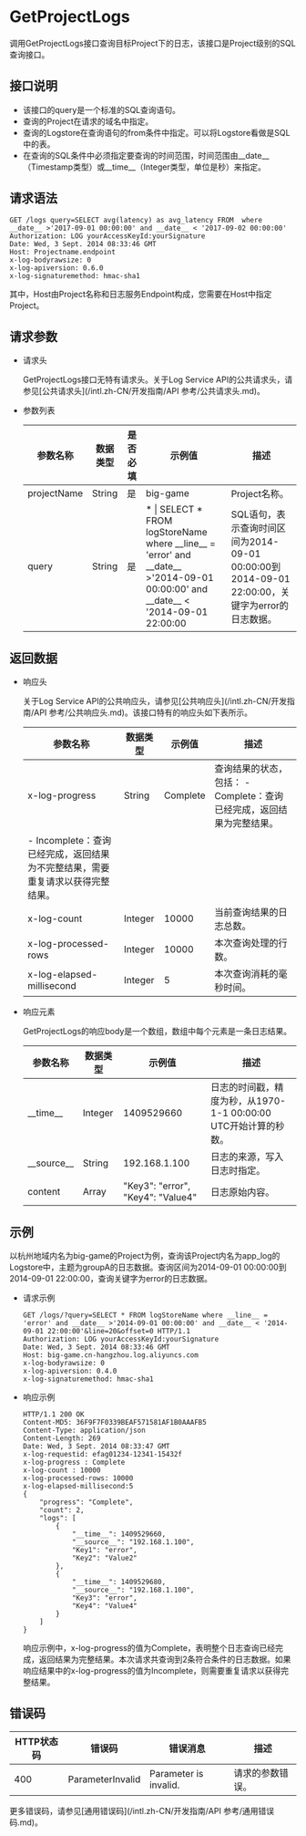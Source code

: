 # GetProjectLogs

调用GetProjectLogs接口查询目标Project下的日志，该接口是Project级别的SQL查询接口。

## 接口说明

-   该接口的query是一个标准的SQL查询语句。
-   查询的Project在请求的域名中指定。
-   查询的Logstore在查询语句的from条件中指定。可以将Logstore看做是SQL中的表。
-   在查询的SQL条件中必须指定要查询的时间范围，时间范围由\_\_date\_\_（Timestamp类型）或\_\_time\_\_（Integer类型，单位是秒）来指定。

## 请求语法

```
GET /logs query=SELECT avg(latency) as avg_latency FROM  where __date__ >'2017-09-01 00:00:00' and __date__ < '2017-09-02 00:00:00'
Authorization: LOG yourAccessKeyId:yourSignature
Date: Wed, 3 Sept. 2014 08:33:46 GMT
Host: Projectname.endpoint
x-log-bodyrawsize: 0
x-log-apiversion: 0.6.0
x-log-signaturemethod: hmac-sha1
```

其中，Host由Project名称和日志服务Endpoint构成，您需要在Host中指定Project。

## 请求参数

-   请求头

    GetProjectLogs接口无特有请求头。关于Log Service API的公共请求头，请参见[公共请求头](/intl.zh-CN/开发指南/API 参考/公共请求头.md)。

-   参数列表

    |参数名称|数据类型|是否必填|示例值|描述|
    |----|----|----|---|--|
    |projectName|String|是|big-game|Project名称。|
    |query|String|是|\* \| SELECT \* FROM logStoreName where \_\_line\_\_ = 'error' and \_\_date\_\_ \>'2014-09-01 00:00:00' and \_\_date\_\_ < '2014-09-01 22:00:00|SQL语句，表示查询时间区间为2014-09-01 00:00:00到2014-09-01 22:00:00，关键字为error的日志数据。|


## 返回数据

-   响应头

    关于Log Service API的公共响应头，请参见[公共响应头](/intl.zh-CN/开发指南/API 参考/公共响应头.md)。该接口特有的响应头如下表所示。

    |参数名称|数据类型|示例值|描述|
    |----|----|---|--|
    |x-log-progress|String|Complete|查询结果的状态，包括：    -   Complete：查询已经完成，返回结果为完整结果。
    -   Incomplete：查询已经完成，返回结果为不完整结果，需要重复请求以获得完整结果。 |
    |x-log-count|Integer|10000|当前查询结果的日志总数。|
    |x-log-processed-rows|Integer|10000|本次查询处理的行数。|
    |x-log-elapsed-millisecond|Integer|5|本次查询消耗的毫秒时间。|

-   响应元素

    GetProjectLogs的响应body是一个数组，数组中每个元素是一条日志结果。

    |参数名称|数据类型|示例值|描述|
    |----|----|---|--|
    |\_\_time\_\_|Integer|1409529660|日志的时间戳，精度为秒，从1970-1-1 00:00:00 UTC开始计算的秒数。|
    |\_\_source\_\_|String|192.168.1.100|日志的来源，写入日志时指定。|
    |content|Array|"Key3": "error", "Key4": "Value4"|日志原始内容。|


## 示例

以杭州地域内名为big-game的Project为例，查询该Project内名为app\_log的Logstore中，主题为groupA的日志数据。查询区间为2014-09-01 00:00:00到2014-09-01 22:00:00，查询关键字为error的日志数据。

-   请求示例

    ```
    GET /logs/?query=SELECT * FROM logStoreName where __line__ = 'error' and __date__ >'2014-09-01 00:00:00' and __date__ < '2014-09-01 22:00:00'&line=20&offset=0 HTTP/1.1
    Authorization: LOG yourAccessKeyId:yourSignature
    Date: Wed, 3 Sept. 2014 08:33:46 GMT
    Host: big-game.cn-hangzhou.log.aliyuncs.com
    x-log-bodyrawsize: 0
    x-log-apiversion: 0.4.0
    x-log-signaturemethod: hmac-sha1
    ```

-   响应示例

    ```
    HTTP/1.1 200 OK
    Content-MD5: 36F9F7F0339BEAF571581AF1B0AAAFB5
    Content-Type: application/json
    Content-Length: 269
    Date: Wed, 3 Sept. 2014 08:33:47 GMT
    x-log-requestid: efag01234-12341-15432f
    x-log-progress : Complete
    x-log-count : 10000
    x-log-processed-rows: 10000
    x-log-elapsed-millisecond:5
    {
        "progress": "Complete",
        "count": 2,
        "logs": [
            {
                "__time__": 1409529660,
                "__source__": "192.168.1.100",
                "Key1": "error",
                "Key2": "Value2"
            },
            {
                "__time__": 1409529680,
                "__source__": "192.168.1.100",
                "Key3": "error",
                "Key4": "Value4"
            }
        ]
    }
    ```

    响应示例中，x-log-progress的值为Complete，表明整个日志查询已经完成，返回结果为完整结果。本次请求共查询到2条符合条件的日志数据。如果响应结果中的x-log-progress的值为Incomplete，则需要重复请求以获得完整结果。


## 错误码

|HTTP状态码|错误码|错误消息|描述|
|-------|---|----|--|
|400|ParameterInvalid|Parameter is invalid.|请求的参数错误。|

更多错误码，请参见[通用错误码](/intl.zh-CN/开发指南/API 参考/通用错误码.md)。

